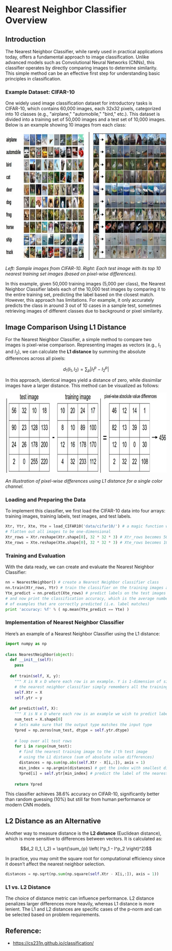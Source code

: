 # Nearest Neighbor Classifier Overview

## Introduction

The Nearest Neighbor Classifier, while rarely used in practical applications today, offers a fundamental approach to image classification. Unlike advanced models such as Convolutional Neural Networks (CNNs), this classifier operates by directly comparing images to determine similarity. This simple method can be an effective first step for understanding basic principles in classification.

### Example Dataset: CIFAR-10

One widely used image classification dataset for introductory tasks is CIFAR-10, which contains 60,000 images, each 32x32 pixels, categorized into 10 classes (e.g., "airplane," "automobile," "bird," etc.). This dataset is divided into a training set of 50,000 images and a test set of 10,000 images. Below is an example showing 10 images from each class:

<img src="CIFAR-10.jpg" alt="CIFAR-10" width="900" height="400"/>

*Left: Sample images from CIFAR-10. Right: Each test image with its top 10 nearest training set images (based on pixel-wise differences).*

In this example, given 50,000 training images (5,000 per class), the Nearest Neighbor Classifier labels each of the 10,000 test images by comparing it to the entire training set, predicting the label based on the closest match. However, this approach has limitations. For example, it only accurately predicts the class in around 3 out of 10 cases in a sample test, sometimes retrieving images of different classes due to background or pixel similarity.

## Image Comparison Using L1 Distance

For the Nearest Neighbor Classifier, a simple method to compare two images is pixel-wise comparison. Representing images as vectors (e.g., $I_1$ and $I_2$), we can calculate the **L1 distance** by summing the absolute differences across all pixels:

$$d_1 (I_1, I_2) = \sum_{p} \left| I^p_1 - I^p_2 \right|$$

In this approach, identical images yield a distance of zero, while dissimilar images have a larger distance. This method can be visualized as follows:

<img src="pixel-wise differences.jpeg" alt="pixel-wise differences" width="800" height="250"/>


*An illustration of pixel-wise differences using L1 distance for a single color channel.*

### Loading and Preparing the Data

To implement this classifier, we first load the CIFAR-10 data into four arrays: training images, training labels, test images, and test labels.

```python
Xtr, Ytr, Xte, Yte = load_CIFAR10('data/cifar10/') # a magic function we provide
# flatten out all images to be one-dimensional
Xtr_rows = Xtr.reshape(Xtr.shape[0], 32 * 32 * 3) # Xtr_rows becomes 50000 x 3072
Xte_rows = Xte.reshape(Xte.shape[0], 32 * 32 * 3) # Xte_rows becomes 10000 x 3072
```
### Training and Evaluation

With the data ready, we can create and evaluate the Nearest Neighbor Classifier:

```python
nn = NearestNeighbor() # create a Nearest Neighbor classifier class
nn.train(Xtr_rows, Ytr) # train the classifier on the training images and labels
Yte_predict = nn.predict(Xte_rows) # predict labels on the test images
# and now print the classification accuracy, which is the average number
# of examples that are correctly predicted (i.e. label matches)
print 'accuracy: %f' % ( np.mean(Yte_predict == Yte) )
```

### Implementation of Nearest Neighbor Classifier

Here’s an example of a Nearest Neighbor Classifier using the L1 distance:

```python
import numpy as np

class NearestNeighbor(object):
  def __init__(self):
    pass

  def train(self, X, y):
    """ X is N x D where each row is an example. Y is 1-dimension of size N """
    # the nearest neighbor classifier simply remembers all the training data
    self.Xtr = X
    self.ytr = y

  def predict(self, X):
    """ X is N x D where each row is an example we wish to predict label for """
    num_test = X.shape[0]
    # lets make sure that the output type matches the input type
    Ypred = np.zeros(num_test, dtype = self.ytr.dtype)

    # loop over all test rows
    for i in range(num_test):
      # find the nearest training image to the i'th test image
      # using the L1 distance (sum of absolute value differences)
      distances = np.sum(np.abs(self.Xtr - X[i,:]), axis = 1)
      min_index = np.argmin(distances) # get the index with smallest distance
      Ypred[i] = self.ytr[min_index] # predict the label of the nearest example

    return Ypred
```

This classifier achieves 38.6% accuracy on CIFAR-10, significantly better than random guessing (10%) but still far from human performance or modern CNN models.

## L2 Distance as an Alternative

Another way to measure distance is the **L2 distance** (Euclidean distance), which is more sensitive to differences between vectors. It is calculated as:

$$d_2 (I_1, I_2) = \sqrt{\sum_{p} \left( I^p_1 - I^p_2 \right)^2}$$


In practice, you may omit the square root for computational efficiency since it doesn’t affect the nearest neighbor selection.

```python
distances = np.sqrt(np.sum(np.square(self.Xtr - X[i,:]), axis = 1))
```

### L1 vs. L2 Distance

The choice of distance metric can influence performance. L2 distance penalizes larger differences more heavily, whereas L1 distance is more lenient. The L1 and L2 distances are specific cases of the p-norm and can be selected based on problem requirements.


## Reference:
- https://cs231n.github.io/classification/
